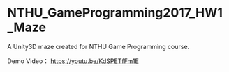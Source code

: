 # NTHU_GameProgramming2017_HW1_Maze
A Unity3D maze created for NTHU Game Programming course.

Demo Video： https://youtu.be/KdSPETfFm1E

